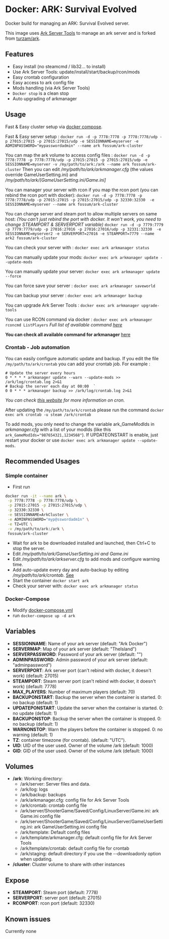 # Docker: ARK: Survival Evolved

Docker build for managing an ARK: Survival Evolved server.

This image uses [Ark Server Tools](https://github.com/arkmanager/ark-server-tools) to manage an ark server and is forked from [turzam/ark](https://hub.docker.com/r/turzam/ark/).

## Features

- Easy install (no steamcmd / lib32... to install)
- Use Ark Server Tools: update/install/start/backup/rcon/mods
- Easy crontab configuration
- Easy access to ark config file
- Mods handling (via Ark Server Tools)
- `Docker stop` is a clean stop
- Auto upgrading of arkmanager

## Usage

Fast & Easy cluster setup via [docker compose](docker-compose.yml).

Fast & Easy server setup :
`docker run -d -p 7778:7778 -p 7778:7778/udp -p 27015:27015 -p 27015:27015/udp -e SESSIONNAME=myserver -e ADMINPASSWORD="mypasswordadmin" --name ark fossum/ark-cluster`

You can map the ark volume to access config files :
`docker run -d -p 7778:7778 -p 7778:7778/udp -p 27015:27015 -p 27015:27015/udp -e SESSIONNAME=myserver -v /my/path/to/ark:/ark --name ark fossum/ark-cluster`
Then you can edit */my/path/to/ark/arkmanager.cfg* (the values override GameUserSetting.ini) and */my/path/to/ark/[GameUserSetting.ini/Game.ini]*

You can manager your server with rcon if you map the rcon port (you can rebind the rcon port with docker):
`docker run -d -p 7778:7778 -p 7778:7778/udp -p 27015:27015 -p 27015:27015/udp -p 32330:32330  -e SESSIONNAME=myserver --name ark fossum/ark-cluster`

You can change server and steam port to allow multiple servers on same host:
*(You can't just rebind the port with docker. It won't work, you need to change STEAMPORT & SERVERPORT variable)*
`docker run -d -p 7779:7779 -p 7779:7779/udp -p 27016:27016 -p 27016:27016/udp -p 32331:32330  -e SESSIONNAME=myserver2 -e SERVERPORT=27016 -e STEAMPORT=7779 --name ark2 fossum/ark-cluster`

You can check your server with :
`docker exec ark arkmanager status`

You can manually update your mods:
`docker exec ark arkmanager update --update-mods`

You can manually update your server:
`docker exec ark arkmanager update --force`

You can force save your server :
`docker exec ark arkmanager saveworld`

You can backup your server :
`docker exec ark arkmanager backup`

You can upgrade Ark Server Tools :
`docker exec ark arkmanager upgrade-tools`

You can use RCON command via docker :
`docker exec ark arkmanager rconcmd ListPlayers`
*Full list of available command [here](http://steamcommunity.com/sharedfiles/filedetails/?id=454529617&searchtext=admin)*

__You can check all available command for arkmanager__ [here](https://github.com/FezVrasta/ark-server-tools/blob/master/README.md)

### Crontab - Job automation

You can easily configure automatic update and backup.
If you edit the file `/my/path/to/ark/crontab` you can add your crontab job.
For example :

```
# Update the server every hours
0 * * * * arkmanager update --warn --update-mods >> /ark/log/crontab.log 2>&1
# Backup the server each day at 00:00  `
0 0 * * * arkmanager backup >> /ark/log/crontab.log 2>&1
```

*You can check [this website](http://www.unix.com/man-page/linux/5/crontab/) for more information on cron.*

After updating the `/my/path/to/ark/crontab` please run the command
`docker exec ark crontab -u steam /ark/crontab`

To add mods, you only need to change the variable ark_GameModIds in *arkmanager.cfg* with a list of your modIds (like this  `ark_GameModIds="987654321,1234568"`). If UPDATEONSTART is enable, just restart your docker or use `docker exec ark arkmanager update --update-mods`.

## Recommended Usages

### Simple container

- First run

 ```Bash
 docker run -it --name ark \
  -p 7778:7778 -p 7778:7778/udp \
  -p 27015:27015 -p 27015:27015/udp \
  -p 32330:32330 \
  -e SESSIONNAME=ArkCluster \
  -e ADMINPASSWORD="myp@sswordadm1n" \
  -e TZ=UTC \
  -v /my/path/to/ark:/ark \
  fossum/ark-cluster
  ```

- Wait for ark to be downloaded installed and launched, then Ctrl+C to stop the server.
- Edit */my/path/to/ark/GameUserSetting.ini and Game.ini*
- Edit */my/path/to/ark/arkserver.cfg* to add mods and configure warning time.
- Add auto-update every day and auto-backup by editing */my/path/to/ark/crontab*. [See](#crontab---job-automation)
- Start the container `docker start ark`
- Check your server with: `docker exec ark arkmanager status`

### Docker-Compose

- Modify [docker-compose.yml](docker-compose.yml)
- run `docker-compose up -d ark`

## Variables

- __SESSIONNAME__: Name of your ark server (default: "Ark Docker")
- __SERVERMAP__: Map of your ark server (default: "TheIsland")
- __SERVERPASSWORD__: Password of your ark server (default: "")
- __ADMINPASSWORD__: Admin password of your ark server (default: "adminpassword")
- __SERVERPORT__: Ark server port (can't rebind with docker, it doesn't work) (default: 27015)
- __STEAMPORT__: Steam server port (can't rebind with docker, it doesn't work) (default: 7778)
- __MAX_PLAYERS__: Number of maximum players (default: 70)
- __BACKUPONSTART__: Backup the server when the container is started. 0: no backup (default: 1)
- __UPDATEPONSTART__: Update the server when the container is started. 0: no update (default: 1)
- __BACKUPONSTOP__: Backup the server when the container is stopped. 0: no backup (default: 1)
- __WARNONSTOP__: Warn the players before the container is stopped. 0: no warning (default: 1)
- __TZ__: container timezone (for crontab). (default: "UTC").
- __UID__: UID of the user used. Owner of the volume /ark (default: 1000)
- __GID__: GID of the user used. Owner of the volume /ark (default: 1000)

## Volumes

- __/ark__: Working directory:
  - /ark/server: Server files and data.
  - /ark/log: logs
  - /ark/backup: backups
  - /ark/arkmanager.cfg: config file for Ark Server Tools
  - /ark/crontab: crontab config file
  - /ark/server/ShooterGame/Saved/Config/LinuxServer/Game.ini: ark Game.ini config file
  - /ark/server/ShooterGame/Saved/Config/LinuxServer/GameUserSetting.ini: ark GameUserSetting.ini config file
  - /ark/template: Default config files
  - /ark/template/arkmanager.cfg: default config file for Ark Server Tools
  - /ark/template/crontab: default config file for crontab
  - /ark/staging: default directory if you use the --downloadonly option when updating.
- __/cluster__: Cluster volume to share with other instances

## Expose

- __STEAMPORT__: Steam port (default: 7778)
- __SERVERPORT__: server port (default: 27015)
- __RCONPORT__: rcon port (default: 32330)

## Known issues

Currently none
